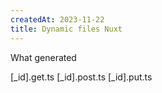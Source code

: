 ```yaml
---
createdAt: 2023-11-22
title: Dynamic files Nuxt
---
```

What generated

[_id].get.ts
[_id].post.ts
[_id].put.ts
